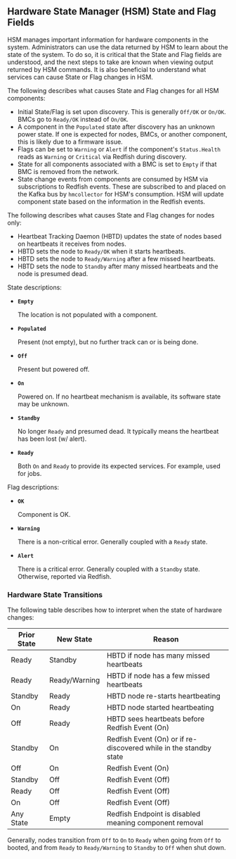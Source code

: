 ## Hardware State Manager \(HSM\) State and Flag Fields

HSM manages important information for hardware components in the system. Administrators can use the data returned by HSM to learn about the state of the system. To do so, it is critical that the State and Flag fields are understood, and the next steps to take are known when viewing output returned by HSM commands. It is also beneficial to understand what services can cause State or Flag changes in HSM.

The following describes what causes State and Flag changes for all HSM components:

- Initial State/Flag is set upon discovery. This is generally `Off/OK` or `On/OK`. BMCs go to `Ready/OK` instead of `On/OK`.
- A component in the `Populated` state after discovery has an unknown power state. If one is expected for nodes, BMCs, or another component, this is likely due to a firmware issue.
- Flags can be set to `Warning` or `Alert` if the component's `Status.Health` reads as `Warning` or `Critical` via Redfish during discovery.
- State for all components associated with a BMC is set to `Empty` if that BMC is removed from the network.
- State change events from components are consumed by HSM via subscriptions to Redfish events. These are subscribed to and placed on the Kafka bus by `hmcollector` for HSM's consumption. HSM will update component state based on the information in the Redfish events.

The following describes what causes State and Flag changes for nodes only:

- Heartbeat Tracking Daemon \(HBTD\) updates the state of nodes based on heartbeats it receives from nodes.
- HBTD sets the node to `Ready/OK` when it starts heartbeats.
- HBTD sets the node to `Ready/Warning` after a few missed heartbeats.
- HBTD sets the node to `Standby` after many missed heartbeats and the node is presumed dead.

State descriptions:

- **`Empty`**

    The location is not populated with a component.

- **`Populated`**

    Present \(not empty\), but no further track can or is being done.

- **`Off`**

    Present but powered off.

- **`On`**

    Powered on. If no heartbeat mechanism is available, its software state may be unknown.

- **`Standby`**

    No longer `Ready` and presumed dead. It typically means the heartbeat has been lost \(w/ alert\).

- **`Ready`**

    Both `On` and `Ready` to provide its expected services. For example, used for jobs.


Flag descriptions:

- **`OK`**

    Component is OK.

- **`Warning`**

    There is a non-critical error. Generally coupled with a `Ready` state.

- **`Alert`**

    There is a critical error. Generally coupled with a `Standby` state. Otherwise, reported via Redfish.

### Hardware State Transitions

The following table describes how to interpret when the state of hardware changes:

| Prior State | New State     | Reason                                                       |
| ---------   | ------------- | ------------------------------------------------------------ |
| Ready       | Standby       | HBTD if node has many missed heartbeats                      |
| Ready       | Ready/Warning | HBTD if node has a few missed heartbeats                     |
| Standby     | Ready         | HBTD node re-starts heartbeating                             |
| On          | Ready         | HBTD node started heartbeating                               |
| Off         | Ready         | HBTD sees heartbeats before Redfish Event (On)               |
| Standby     | On            | Redfish Event (On) or if re-discovered while in the standby state |
| Off         | On            | Redfish Event (On)                                           |
| Standby     | Off           | Redfish Event (Off)                                          |
| Ready       | Off           | Redfish Event (Off)                                          |
| On          | Off           | Redfish Event (Off)                                          |
| Any State   | Empty         | Redfish Endpoint is disabled meaning component removal       |

Generally, nodes transition from `Off` to `On` to `Ready` when going from `Off` to booted, and from `Ready` to `Ready/Warning` to `Standby` to `Off` when shut down.


